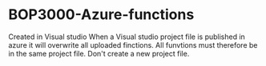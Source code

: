 # BOP3000-Azure-functions
Created in Visual studio
When a Visual studio project file is published in azure it will overwrite all uploaded finctions. All funvtions must therefore be in the same project file. Don't create a new project file.
